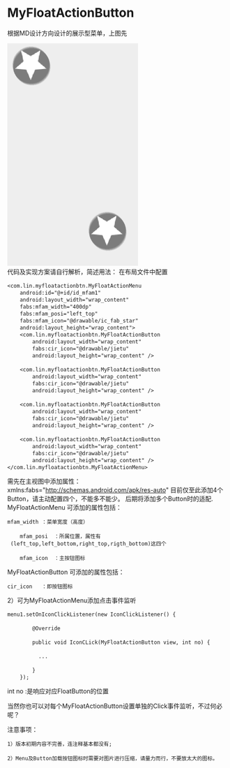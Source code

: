 # MyFloatActionButton
根据MD设计方向设计的展示型菜单，上图先
   
![image](https://github.com/xinlyun/MyFloatActionButton/blob/master/sk2.gif)   
代码及实现方案请自行解析，简述用法：
在布局文件中配置

    <com.lin.myfloatactionbtn.MyFloatActionMenu
        android:id="@+id/id_mfam1"
        android:layout_width="wrap_content"
        fabs:mfam_width="400dp"
        fabs:mfam_posi="left_top"
        fabs:mfam_icon="@drawable/ic_fab_star"
        android:layout_height="wrap_content">
        <com.lin.myfloatactionbtn.MyFloatActionButton
            android:layout_width="wrap_content"
            fabs:cir_icon="@drawable/jietu"
            android:layout_height="wrap_content" />

        <com.lin.myfloatactionbtn.MyFloatActionButton
            android:layout_width="wrap_content"
            fabs:cir_icon="@drawable/jietu"
            android:layout_height="wrap_content" />

        <com.lin.myfloatactionbtn.MyFloatActionButton
            android:layout_width="wrap_content"
            fabs:cir_icon="@drawable/jietu"
            android:layout_height="wrap_content" />

        <com.lin.myfloatactionbtn.MyFloatActionButton
            android:layout_width="wrap_content"
            fabs:cir_icon="@drawable/jietu"
            android:layout_height="wrap_content" />
    </com.lin.myfloatactionbtn.MyFloatActionMenu>
需先在主视图中添加属性：
    xmlns:fabs="http://schemas.android.com/apk/res-auto"
目前仅至此添加4个Button，请主动配置四个，不能多不能少。
后期将添加多个Button时的适配.
MyFloatActionMenu
可添加的属性包括：

	mfam_width ：菜单宽度（高度）
	
        mfam_posi  ：所属位置，属性有	
	 (left_top,left_bottom,right_top,rigth_bottom)这四个
	 
        mfam_icon  ：主按钮图标

MyFloatActionButton
可添加的属性包括：

	cir_icon   ：即按钮图标

2）可为MyFloatActionMenu添加点击事件监听

	menu1.setOnIconClickListener(new IconClickListener() {
	
            @Override
            
            public void IconCLick(MyFloatActionButton view, int no) {
            
              ...
              
            }
        });
        
int no :是响应对应FloatButton的位置

当然你也可以对每个MyFloatActionButton设置单独的Click事件监听，不过何必呢？

注意事项：

	1）版本初期内容不完善，连注释基本都没有;
	
	2）Menu及Button加载按钮图标时需要对图片进行压缩，请量力而行，不要放太大的图标。 
